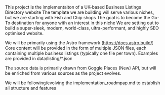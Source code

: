 This project is the implementaiton of a UK-based Business Listings Directory website
The template we are building will serve various niches, but we are starting with Fish and Chip shops
The goal is to become the Go-To destination for anyone with an interest in this niche 
We are setting out to build a super-sleek, modern, world-class, ultra-performant, and highly SEO optimised website.

We will be primarily using the Astro framework (https://docs.astro.build/)
Core content will be provided in the form of multiple JSON files, each containing multiple business listings (typically one file per town). Examples are provided in data/listing/*.json

The source data is primarily drawn from Goggle Places (New) API, but will be enriched from various sources as the project evolves.

We will be following/evolving the implementation_roadmpap.md to establish all structure and features

